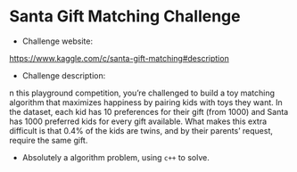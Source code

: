# Santa Gift Matching Challenge

- Challenge website:

https://www.kaggle.com/c/santa-gift-matching#description

- Challenge description:

n this playground competition, you’re challenged to build a toy matching algorithm that maximizes happiness by pairing kids with toys they want. In the dataset, each kid has 10 preferences for their gift (from 1000) and Santa has 1000 preferred kids for every gift available. What makes this extra difficult is that 0.4% of the kids are twins, and by their parents’ request, require the same gift.

- Absolutely a algorithm problem, using `c++` to solve.

